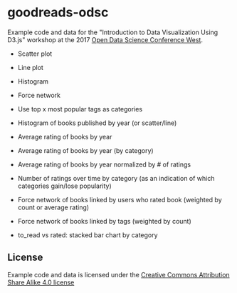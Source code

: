 # goodreads-odsc

Example code and data for the "Introduction to Data Visualization Using D3.js" workshop at
the 2017 [Open Data Science Conference West](https://odsc.com/california).

- Scatter plot
- Line plot
- Histogram
- Force network

- Use top x most popular tags as categories

- Histogram of books published by year (or scatter/line)
- Average rating of books by year 
- Average rating of books by year (by category)
- Average rating of books by year normalized by # of ratings
- Number of ratings over time by category (as an indication of which categories gain/lose popularity)
- Force network of books linked by users who rated book (weighted by count or average rating)
- Force network of books linked by tags (weighted by count)
- to_read vs rated: stacked bar chart by category

## License

Example code and data is licensed under the
[Creative Commons Attribution Share Alike 4.0 license](https://choosealicense.com/licenses/cc-by-sa-4.0/)